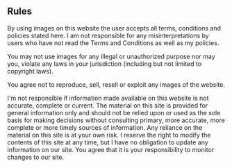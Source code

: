 ## Rules

By using images on this website the user accepts all terms, conditions and policies stated here. I am not responsible for any misinterpretations by users who have not read the Terms and Conditions as well as my policies.

You may not use images for any illegal or unauthorized purpose nor may you, violate any laws in your jurisdiction (including but not limited to copyright laws).

You agree not to reproduce, sell, resell or exploit any images of the website.

I'm not responsible if information made available on this website is not accurate, complete or current. The material on this site is provided for general information only and should not be relied upon or used as the sole basis for making decisions without consulting primary, more accurate, more complete or more timely sources of information. Any reliance on the material on this site is at your own risk.
I reserve the right to modify the contents of this site at any time, but I have no obligation to update any information on our site. You agree that it is your responsibility to monitor changes to our site.
